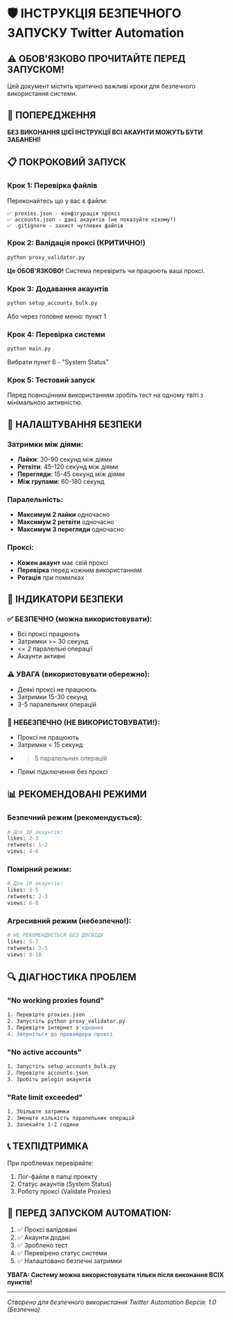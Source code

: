 # 🛡️ ІНСТРУКЦІЯ БЕЗПЕЧНОГО ЗАПУСКУ Twitter Automation

## ⚠️ ОБОВ'ЯЗКОВО ПРОЧИТАЙТЕ ПЕРЕД ЗАПУСКОМ!

Цей документ містить критично важливі кроки для безпечного використання системи.

## 🚨 ПОПЕРЕДЖЕННЯ
**БЕЗ ВИКОНАННЯ ЦІЄЇ ІНСТРУКЦІЇ ВСІ АКАУНТИ МОЖУТЬ БУТИ ЗАБАНЕНІ!**

## 📋 ПОКРОКОВИЙ ЗАПУСК

### Крок 1: Перевірка файлів
Переконайтесь що у вас є файли:
```
✅ proxies.json - конфігурація проксі
✅ accounts.json - дані акаунтів (не показуйте нікому!)
✅ .gitignore - захист чутливих файлів
```

### Крок 2: Валідація проксі (КРИТИЧНО!)
```bash
python proxy_validator.py
```
**Це ОБОВ'ЯЗКОВО!** Система перевірить чи працюють ваші проксі.

### Крок 3: Додавання акаунтів
```bash
python setup_accounts_bulk.py
```
Або через головне меню: пункт 1

### Крок 4: Перевірка системи
```bash
python main.py
```
Вибрати пункт 6 - "System Status"

### Крок 5: Тестовий запуск
Перед повноцінним використанням зробіть тест на одному твіті з мінімальною активністю.

## 🔧 НАЛАШТУВАННЯ БЕЗПЕКИ

### Затримки між діями:
- **Лайки**: 30-90 секунд між діями
- **Ретвіти**: 45-120 секунд між діями  
- **Перегляди**: 15-45 секунд між діями
- **Між групами**: 60-180 секунд

### Паралельність:
- **Максимум 2 лайки** одночасно
- **Максимум 2 ретвіти** одночасно
- **Максимум 3 перегляди** одночасно

### Проксі:
- **Кожен акаунт** має свій проксі
- **Перевірка** перед кожним використанням
- **Ротація** при помилках

## 🚦 ІНДИКАТОРИ БЕЗПЕКИ

### ✅ БЕЗПЕЧНО (можна використовувати):
- Всі проксі працюють
- Затримки >= 30 секунд
- <= 2 паралельні операції
- Акаунти активні

### ⚠️ УВАГА (використовувати обережно):
- Деякі проксі не працюють
- Затримки 15-30 секунд
- 3-5 паралельних операцій

### 🚨 НЕБЕЗПЕЧНО (НЕ ВИКОРИСТОВУВАТИ!):
- Проксі не працюють
- Затримки < 15 секунд  
- > 5 паралельних операцій
- Прямі підключення без проксі

## 📊 РЕКОМЕНДОВАНІ РЕЖИМИ

### Безпечний режим (рекомендується):
```python
# Для 10 акаунтів:
likes: 2-3
retweets: 1-2  
views: 4-6
```

### Помірний режим:
```python
# Для 10 акаунтів:
likes: 3-5
retweets: 2-3
views: 6-8
```

### Агресивний режим (небезпечно!):
```python
# НЕ РЕКОМЕНДУЄТЬСЯ БЕЗ ДОСВІДУ
likes: 5-7
retweets: 3-5
views: 8-10
```

## 🔍 ДІАГНОСТИКА ПРОБЛЕМ

### "No working proxies found"
```bash
1. Перевірте proxies.json
2. Запустіть python proxy_validator.py
3. Перевірте інтернет з'єднання
4. Зверніться до провайдера проксі
```

### "No active accounts"
```bash
1. Запустіть setup_accounts_bulk.py
2. Перевірте accounts.json
3. Зробіть реlogin акаунтів
```

### "Rate limit exceeded"
```bash
1. Збільште затримки
2. Зменште кількість паралельних операцій
3. Зачекайте 1-2 години
```

## 📞 ТЕХПІДТРИМКА

При проблемах перевіряйте:
1. Лог-файли в папці проекту
2. Статус акаунтів (System Status)
3. Роботу проксі (Validate Proxies)

## 🎯 ПЕРЕД ЗАПУСКОМ AUTOMATION:

1. ✅ Проксі валідовані
2. ✅ Акаунти додані
3. ✅ Зроблено тест
4. ✅ Перевірено статус системи
5. ✅ Налаштовано безпечні затримки

**УВАГА: Систему можна використовувати тільки після виконання ВСІХ пунктів!**

---
*Створено для безпечного використання Twitter Automation*
*Версія: 1.0 (Безпечна)*